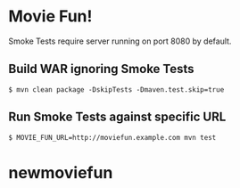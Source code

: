 # Movie Fun!

Smoke Tests require server running on port 8080 by default.

## Build WAR ignoring Smoke Tests

```
$ mvn clean package -DskipTests -Dmaven.test.skip=true
```

## Run Smoke Tests against specific URL

```
$ MOVIE_FUN_URL=http://moviefun.example.com mvn test
```
# newmoviefun
